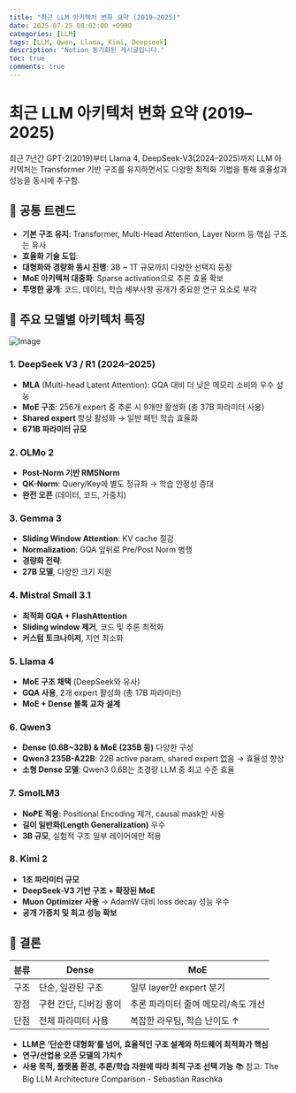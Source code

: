 ```yaml
---
title: "최근 LLM 아키텍처 변화 요약 (2019–2025)"
date: 2025-07-25 08:02:00 +0900
categories: [LLM]
tags: [LLM, Qwen, Llama, Kimi, Deepseek]
description: "Notion 동기화된 게시글입니다."
toc: true
comments: true
---
```


# 최근 LLM 아키텍처 변화 요약 (2019–2025)

최근 7년간 GPT-2(2019)부터 Llama 4, DeepSeek-V3(2024–2025)까지 LLM 아키텍처는 Transformer 기반 구조를 유지하면서도 다양한 최적화 기법을 통해 효율성과 성능을 동시에 추구함.

## 🔑 공통 트렌드

- **기본 구조 유지**: Transformer, Multi-Head Attention, Layer Norm 등 핵심 구조는 유사
- **효율화 기술 도입**:
- **대형화와 경량화 동시 진행**: 3B ~ 1T 규모까지 다양한 선택지 등장
- **MoE 아키텍처 대중화**: Sparse activation으로 추론 효율 확보
- **투명한 공개**: 코드, 데이터, 학습 세부사항 공개가 중요한 연구 요소로 부각
## 📌 주요 모델별 아키텍처 특징

![Image](https://prod-files-secure.s3.us-west-2.amazonaws.com/e6db513d-ec54-40ff-aa74-2487b0bcfe15/ac24fdd3-febf-45c7-8e99-afb6446591d8/image.png?X-Amz-Algorithm=AWS4-HMAC-SHA256&X-Amz-Content-Sha256=UNSIGNED-PAYLOAD&X-Amz-Credential=ASIAZI2LB466VM4V7JZM%2F20250725%2Fus-west-2%2Fs3%2Faws4_request&X-Amz-Date=20250725T160946Z&X-Amz-Expires=3600&X-Amz-Security-Token=IQoJb3JpZ2luX2VjEB8aCXVzLXdlc3QtMiJGMEQCID6gBlybPvO2LBaN86pVqd5cEE7erKy2pq%2BRcNlgJDzuAiA3VFXvJzty7BDv4eh8k8uF7RaKhIMBrmRIuSaplcRtpir%2FAwhIEAAaDDYzNzQyMzE4MzgwNSIM%2F%2BUpQz1hr3xsjgp7KtwDqaHGZglPQ%2BPjrw7o49lowI92K%2Br4d4r0SZJ9X6TFAKjS5cM0WjB6Cacgnj5%2FPmD1Qy0pAyRO%2BjJ2WGzGVyL3GqEDqXkMpFHbNVB8k1lk379kyXi0G4BGq0tlidQHqnXICaNLZ8eMHyfxq3Zbv2F5m%2BXuE71HgUR1kHuX1j8SCk%2FLTWy6rx2tRUgY%2FbcFtb2VctcfQFqTAE7Vs8%2FhxQYA7JF7FWdpE8NlBW6APUjuEFjNNoKxPDIIkxu2BatI858o0r5wrp9MakSaEfXo2Bw5DZ93sJHwbQe94nLx7PWpcKnZ3e8CXwXOZHB4f%2FlquKmVhZNkdP06enpgYOatw9n8%2Fxn688Sk2hGLrewQ4axVK7owRz8CIEKgJ%2BG9hnr17xqeTThcBHUP4zkaHcE1rO4bp1bppm2wOoYRBL7F8bsNw6WQ9jzjmlhWFNcUeDvnSnJUd0JzT9TPZIxELv9HGBf5ykpI4Lkr3CLfaDNG8ecZYQtRvTsaION8JbTOvgCoL2gTofOuKWRqActmFR3EqzeyBUWJZtXm5ORbTqD%2BwLaU74J0Islm2DiWFHxTMmdS7%2Fz8onfrj%2BbPeQH8rKdobyNvSVfEik0CfI3XSga8OFqrXczU0PLrtxMP7Z2SvmUwtryOxAY6pgFYekA380Y0dCmtG%2BwhuART7Vk9ZYSuJRmUmQQHAPlhJXg7BaEJ4Y0uFNg0ndsh0McU7yKV%2F25HlxUayG7eO0IHTNqf2gpasZGLpjdq0F5Zvqt3LREbIh7y3M09hg5DlE5YXGullsS6vxSWwXxFPY51zHnryAh3cRbIlbTfuhZK5DXct9kfnaJwP8WGLk2%2FtyZ%2Bm6zbB4RS6vL8BxF0FEiAEcr4In60&X-Amz-Signature=f42576a2aad55424501e5807ad355832e6828dce12820a4d82ad282e96608017&X-Amz-SignedHeaders=host&x-amz-checksum-mode=ENABLED&x-id=GetObject)

### 1. DeepSeek V3 / R1 (2024–2025)

- **MLA** (Multi-head Latent Attention): GQA 대비 더 낮은 메모리 소비와 우수 성능
- **MoE 구조**: 256개 expert 중 추론 시 9개만 활성화 (총 37B 파라미터 사용)
- **Shared expert** 항상 활성화 → 일반 패턴 학습 효율화
- **671B 파라미터 규모**
### 2. OLMo 2

- **Post-Norm 기반 RMSNorm**
- **QK-Norm**: Query/Key에 별도 정규화 → 학습 안정성 증대
- **완전 오픈** (데이터, 코드, 가중치)
### 3. Gemma 3

- **Sliding Window Attention**: KV cache 절감
- **Normalization**: GQA 앞뒤로 Pre/Post Norm 병행
- **경량화 전략**:
- **27B 모델**, 다양한 크기 지원
### 4. Mistral Small 3.1

- **최적화 GQA + FlashAttention**
- **Sliding window 제거**, 코드 및 추론 최적화
- **커스텀 토크나이저**, 지연 최소화
### 5. Llama 4

- **MoE 구조 채택** (DeepSeek와 유사)
- **GQA 사용**, 2개 expert 활성화 (총 17B 파라미터)
- **MoE + Dense 블록 교차 설계**
### 6. Qwen3

- **Dense (0.6B~32B) & MoE (235B 등)** 다양한 구성
- **Qwen3 235B-A22B**: 22B active param, shared expert 없음 → 효율성 향상
- **소형 Dense 모델**: Qwen3 0.6B는 초경량 LLM 중 최고 수준 효율
### 7. SmolLM3

- **NoPE 적용**: Positional Encoding 제거, causal mask만 사용
- **길이 일반화(Length Generalization)** 우수
- **3B 규모**, 실험적 구조 일부 레이어에만 적용
### 8. Kimi 2

- **1조 파라미터 규모**
- **DeepSeek-V3 기반 구조 + 확장된 MoE**
- **Muon Optimizer 사용** → AdamW 대비 loss decay 성능 우수
- **공개 가중치 및 최고 성능 확보**
## 🧩 결론

| 분류 | Dense | MoE |
| --- | --- | --- |
| 구조 | 단순, 일관된 구조 | 일부 layer만 expert 분기 |
| 장점 | 구현 간단, 디버깅 용이 | 추론 파라미터 줄여 메모리/속도 개선 |
| 단점 | 전체 파라미터 사용 | 복잡한 라우팅, 학습 난이도 ↑ |

- **LLM은 ‘단순한 대형화’를 넘어, 효율적인 구조 설계와 하드웨어 최적화가 핵심**
- **연구/산업용 오픈 모델의 가치↑**
- **사용 목적, 플랫폼 환경, 추론/학습 자원에 따라 최적 구조 선택 가능**
📚 참고: The Big LLM Architecture Comparison - Sebastian Raschka


